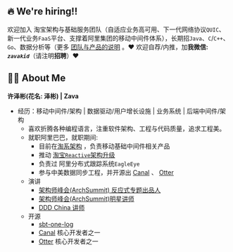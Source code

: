 ## 🔥 We're hiring‼️
欢迎加入 淘宝架构与基础服务团队（自适应业务高可用、下一代网络协议`QUIC`、新一代业务`FaaS`平台、支撑着阿里集团的移动中间件体系），长期招`Java`、`C`/`C++`、`Go`、数据分析等（更多 [团队与产品的说明](https://github.com/zavakid/zavakid/blob/master/we-are-hiring.md) 。♥️ 欢迎自荐/内推，加**我微信: _`zavakid`_**（请注明**招聘**）♥️

## 👨‍🚒 About Me
<strong> 许泽彬(花名:  泽彬) | Zava </strong>

- 经历：移动中间件/架构 | 数据驱动/用户增长设施 | 业务系统 | 后端中间件/架构
  - 喜欢折腾各种编程语言，注重软件架构、工程与代码质量，追求工程美。
  - 就职阿里巴巴，就职期间:
    - 目前在[淘系架构](https://github.com/zavakid/zavakid/blob/master/we-are-hiring.md#-%E5%85%B3%E4%BA%8E%E6%88%91%E4%BB%AC--%E6%B7%98%E5%AE%9D%E6%9E%B6%E6%9E%84%E4%B8%8E%E5%9F%BA%E7%A1%80%E6%9C%8D%E5%8A%A1%E5%9B%A2%E9%98%9F) ，负责移动基础中间件相关产品
    - 推动 [淘宝`Reactive`架构升级](https://www.infoq.cn/article/P1S7UOYH-pQZWa53zSJL)
    - 负责过 阿里分布式跟踪系统`EagleEye`
    - 参与中美数据同步工程，并开源出 [Canal](https://github.com/alibaba/canal) 、 [Otter](https://github.com/alibaba/otter)
  - 演讲
    - [架构师峰会(ArchSummit) 反应式专题出品人](https://archsummit.infoq.cn/2019/beijing/track/666)
    - [架构师峰会(ArchSummit)明星讲师](https://archsummit.infoq.cn/2019/shenzhen)
    - [DDD China 讲师](https://github.com/DDD-China/DDD-China-2018)
  - 开源
    - [sbt-one-log](https://github.com/CSUG/sbt-one-log)
    - [Canal](https://github.com/alibaba/canal) 核心开发者之一
    - [Otter](https://github.com/alibaba/otter) 核心开发者之一
